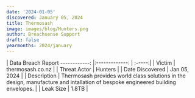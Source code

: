 ```yaml
---
date: '2024-01-05'
discovered: January 05, 2024
title: Thermosash
image: images/blog/Hunters.png
author: Breachsense Support
draft: false
yearmonths: 2024/january
---
```



| Data Breach Report
------------:     |:-------------:    | :-----:|
| Victim      | thermosash.co.nz      | 
| Threat Actor      | Hunters      | 
| Date Discovered      | Jan 05, 2024      | 
| Description      | Thermosash provides world class solutions in the design, manufacture and intallation of bespoke engineered building envelopes.      | 
| Leak Size      | 1.8TB      | 

